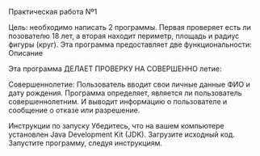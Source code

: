 Практическая работа Nº1

Цель: необходимо написать 2 программы. Первая проверяет есть ли позователю 18 лет, а вторая находит периметр, площадь и радиус фигуры (круг). Эта программа предоставляет две функциональности:
Описание

Эта программа ДЕЛАЕТ ПРОВЕРКУ НА СОВЕРШЕННО летие:

Совершеннолетие:
﻿﻿Пользователь вводит свои личные данные ФИО и дату рождения.
﻿﻿Программа определяет, является ли пользователь совершеннолетним.
﻿﻿И выводит информацию о пользователе и сообщение о отказе или разрешение.

Инструкции по запуску
﻿﻿﻿Убедитесь, что на вашем компьютере установлен Java Development Kit (JDK).
Загрузите исходный код.
﻿﻿﻿Запустите программу, следуя инструкциям.
